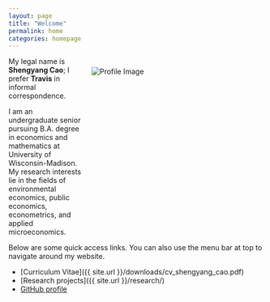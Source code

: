 ```yaml
---
layout: page
title: "Welcome"
permalink: home
categories: homepage
---
```


<html>
  <body>
    <style>
      @media only screen and (max-width: 520px) {
        .attributes {
          margin: 20px 20px;
          float: center;
          height: auto;
          width: auto;
        }
      }
      @media only screen and (min-width: 521px) {
        .attributes {
          margin: 20px 20px;
          float: right;
          height: 320px;
          width: 320px;
        }
      }
    </style>
    <div class="attributes">
      <img alt="Profile Image"
        src="{{ site.baseurl }}/assets/images/avatar.jpg">
    </div>
  </body>
</html>

My legal name is **Shengyang Cao**; I prefer **Travis** in informal correspondence.

I am an undergraduate senior pursuing B.A. degree in economics and mathematics at University of Wisconsin-Madison. My research interests lie in the fields of environmental economics, public economics, econometrics, and applied microeconomics.

Below are some quick access links. You can also use the menu bar at top to navigate around my website.

* [Curriculum Vitae]({{ site.url }}/downloads/cv_shengyang_cao.pdf)
* [Research projects]({{ site.url }}/research/)
* [GitHub profile](https://github.com/scaotravis/)
